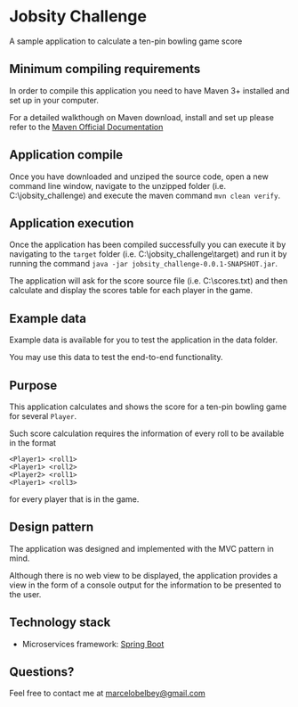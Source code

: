 # Jobsity Challenge
A sample application to calculate a ten-pin bowling game score

## Minimum compiling requirements
In order to compile this application you need to have Maven 3+ installed and set up in your computer.

For a detailed walkthough on Maven download, install and set up please refer to the [Maven Official Documentation](https://maven.apache.org/install.html)

## Application compile
Once you have downloaded and unziped the source code, open a new command line window, navigate to the unzipped folder (i.e. C:\jobsity_challenge) and execute the maven command `mvn clean verify`.

## Application execution
Once the application has been compiled successfully you can execute it by navigating to the `target` folder (i.e. C:\jobsity_challenge\target) and run it by running the command `java -jar jobsity_challenge-0.0.1-SNAPSHOT.jar`.

The application will ask for the score source file (i.e. C:\scores.txt) and then calculate and display the scores table for each player in the game.

## Example data
Example data is available for you to test the application in the data folder.

You may use this data to test the end-to-end functionality.

## Purpose
This application calculates and shows the score for a ten-pin bowling game for several `Player`. 

Such score calculation requires the information of every roll to be available in the format 

```
<Player1> <roll1>
<Player1> <roll2>
<Player2> <roll1>
<Player1> <roll3>
```

for every player that is in the game.

## Design pattern

The application was designed and implemented with the MVC pattern in mind. 

Although there is no web view to be displayed, the application provides a view in the form of a console output for the information to be presented to the user.

## Technology stack
- Microservices framework: [Spring Boot](https://spring.io/projects/spring-boot)

## Questions?
Feel free to contact me at <marcelobelbey@gmail.com>

